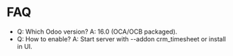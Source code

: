 # FAQ

- Q: Which Odoo version? A: 16.0 (OCA/OCB packaged).
- Q: How to enable? A: Start server with --addon crm_timesheet or install in UI.

